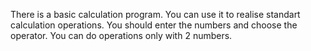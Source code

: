 There is a basic calculation program.
You can use it to realise standart calculation operations.
You should enter the numbers and choose the operator.
You can do operations only with 2 numbers.
